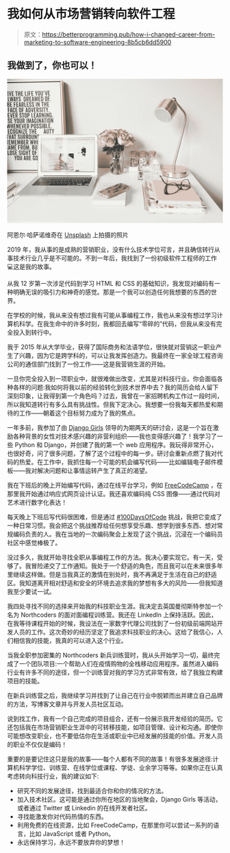 # 我如何从市场营销转向软件工程

> 原文：<https://betterprogramming.pub/how-i-changed-career-from-marketing-to-software-engineering-8b5cb6dd5900>

## 我做到了，你也可以！

![](img/2d8072a095f557587cf540638c6163e8.png)

阿恩尔·哈萨诺维奇在 [Unsplash](https://unsplash.com/s/photos/career?utm_source=unsplash&utm_medium=referral&utm_content=creditCopyText) 上拍摄的照片

2019 年，我从事的是成熟的营销职业，没有什么技术学位可言，并且确信转行从事技术行业几乎是不可能的。不到一年后，我找到了一份初级软件工程师的工作💻这是我的故事。

从我 12 岁第一次涉足代码到学习 HTML 和 CSS 的基础知识，我发现对编码有一种明确无误的吸引力和神奇的感觉。那是一个我可以创造任何我想要的东西的世界。

在学校的时候，我从来没有想过我有可能从事编程工作，我也从来没有想过学习计算机科学。在我生命中的许多时刻，我都回去编写“零碎的”代码，但我从来没有完全投入到转行中。

我于 2015 年从大学毕业，获得了国际商务和法语学位，很快就对营销这一职业产生了兴趣，因为它是跨学科的，可以让我发挥创造力。我最终在一家全球工程咨询公司的通信部门找到了一份工作——这是我营销生涯的开始。

一旦你完全投入到一项职业中，就很难做出改变，尤其是对科技行业。你会面临各种各样的问题:我如何将我以前的经验转化到技术世界中去？我的简历会给人留下深刻印象，让我得到第一个角色吗？过去，我曾在一家招聘机构工作过一段时间，所以我知道转行有多么具有挑战性。但我下定决心。我想要一份我每天都热爱和期待的工作——朝着这个目标努力成为了我的焦点。

一年多前，我参加了由 [Django Girls](https://djangogirls.org/) 领导的为期两天的研讨会，这是一个旨在激励各种背景的女性对技术感兴趣的非营利组织——我也变得感兴趣了！我学习了一些 Python 和 Django，并创建了我的第一个 web 应用程序。我玩得非常开心，也很好奇，问了很多问题，了解了这个过程中的每一步。研讨会重新点燃了我对代码的热爱。在工作中，我抓住每一个可能的机会编写代码——比如编辑电子邮件模板——我对解决问题和让事情运转产生了真正的渴望。

我在下班后的晚上开始编写代码，通过在线平台学习，例如 [FreeCodeCamp](http://freecodecamp.org/) ，在那里我开始通过响应式网页设计认证。我还喜欢编码纯 CSS 图像——通过代码对艺术进行数字化表达！

每天晚上下班后写代码很困难，但是通过 [#100DaysOfCode](https://www.100daysofcode.com/) 挑战，我把它变成了一种日常习惯。我会把这个挑战推荐给任何想享受乐趣、想学到很多东西、想对常规编码负责的人。我在当地的一次编码聚会上发现了这个挑战，沉浸在一个编码员社区中感觉棒极了。

没过多久，我就开始寻找全职从事编程工作的方法。我决心要实现它。有一天，受够了。我冒险递交了工作通知。我处于一个舒适的角色，而且我可以在未来很多年里继续这样做。但是当我真正的激情在别处时，我不再满足于生活在自己的舒适区。我知道离开相对舒适和安全的环境去追求我的梦想有多大的风险——但我知道我至少要试一试。

我四处寻找不同的选择来开始我的科技职业生涯。我决定去英国曼彻斯特参加一个名为 Northcoders 的面对面编程训练营。我还在 LinkedIn 上保持活跃。因此，在我等待课程开始的时候，我设法在一家数字代理公司找到了一份初级前端网站开发人员的工作。这次奇妙的经历坚定了我追求科技职业的决心。这给了我信心，人们相信我的技能，我真的可以进入这个行业。

当我全职参加密集的 Northcoders 新兵训练营时，我从头开始学习一切，最终完成了一个团队项目:一个帮助人们在疫情购物的全栈移动应用程序。虽然进入编码行业有许多不同的途径，但一个训练营对我的学习方式非常有效，给了我独立构建项目的技能。

在新兵训练营之后，我继续学习并找到了让自己在行业中脱颖而出并建立自己品牌的方法，写博客文章并与开发人员社区互动。

说到找工作，我有一个自己完成的项目组合，还有一份展示我开发经验的简历。它还包括我在市场营销职业生涯中的可转移技能，如项目管理、设计和沟通。即使你可能想改变职业，也不要低估你在生活或职业中已经发展的技能的价值。开发人员的职业不仅仅是编码！

重要的是要记住这只是我的故事——每个人都有不同的故事！有很多发展途径:计算机科学学位、训练营、在线学位或课程、学徒、业余学习等等。如果你正在认真考虑转向科技行业，我的建议如下:

*   研究不同的发展途径，找到最适合你和你的情况的方法。
*   加入技术社区。这可能是通过你所在地区的当地聚会，Django Girls 等活动，或者通过 Twitter 或 Linkedin 的在线开发者社区。
*   寻找能激发你对代码热情的东西。
*   利用免费的在线资源，比如 FreeCodeCamp，在那里你可以尝试一系列的语言，比如 JavaScript 或者 Python。
*   永远保持学习，永远不要放弃你的梦想！